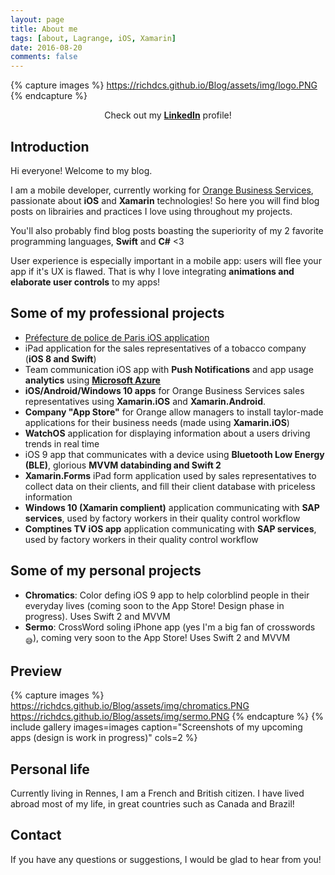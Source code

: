 ```yaml
---
layout: page
title: About me
tags: [about, Lagrange, iOS, Xamarin]
date: 2016-08-20
comments: false
---
```


{% capture images %}
    https://richdcs.github.io/Blog/assets/img/logo.PNG
{% endcapture %}

<center>Check out my <a href="https://www.linkedin.com/in/richard-lagrange-a86aa627"><b>LinkedIn</b></a> profile!</center>

## Introduction
Hi everyone! Welcome to my blog.

I am a mobile developer, currently working for [Orange Business Services](http://www.orange-business.com/fr), passionate about <b>iOS</b> and <b>Xamarin</b> technologies! So here you will find blog posts on librairies and practices I love using throughout my projects.

You'll also probably find blog posts boasting the superiority of my 2 favorite programming languages, <b>Swift</b> and <b>C#</b> <3

User experience is especially important in a mobile app: users will flee your app if it's UX is flawed. That is why I love integrating <b>animations and elaborate user controls</b> to my apps!

## Some of my professional projects
* [Préfecture de police de Paris iOS application](https://itunes.apple.com/fr/app/pref.-police/id458318911?mt=8)
* iPad application for the sales representatives of a tobacco company (<b>iOS 8 and Swift</b>)
* Team communication iOS app with <b>Push Notifications</b> and app usage <b>analytics</b> using <b>[Microsoft Azure](https://azure.microsoft.com/fr-fr/services/mobile-engagement/)</b>
* <b>iOS/Android/Windows 10 apps</b> for Orange Business Services sales representatives using <b>Xamarin.iOS</b> and <b>Xamarin.Android</b>.
* <b>Company "App Store"</b> for Orange allow managers to install taylor-made applications for their business needs (made using <b>Xamarin.iOS</b>)
* <b>WatchOS</b> application for displaying information about a users driving trends in real time
* iOS 9 app that communicates with a device using <b>Bluetooth Low Energy (BLE)</b>, glorious <b>MVVM databinding and Swift 2</b>
* <b>Xamarin.Forms</b> iPad form application used by sales representatives to collect data on their clients, and fill their client database with priceless information
* <b>Windows 10 (Xamarin complient)</b> application communicating with <b>SAP services</b>, used by factory workers in their quality control workflow
* <b>Comptines TV iOS app</b> application communicating with <b>SAP services</b>, used by factory workers in their quality control workflow

## Some of my personal projects
* <b>Chromatics</b>: Color defing iOS 9 app to help colorblind people in their everyday lives (coming soon to the App Store! Design phase in progress). Uses Swift 2 and MVVM
* <b>Sermo</b>: CrossWord soling iPhone app (yes I'm a big fan of crosswords <sub>:sweat_smile:</sub>), coming very soon to the App Store! Uses Swift 2 and MVVM

## Preview

{% capture images %}
    https://richdcs.github.io/Blog/assets/img/chromatics.PNG
    https://richdcs.github.io/Blog/assets/img/sermo.PNG
{% endcapture %}
{% include gallery images=images caption="Screenshots of my upcoming apps (design is work in progress)" cols=2 %}



## Personal life

Currently living in Rennes, I am a French and British citizen. I have lived abroad most of my life, in great countries such as Canada and Brazil!


## Contact

If you have any questions or suggestions, I would be glad to hear from you!
